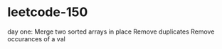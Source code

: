 # leetcode-150
day one:
Merge two sorted arrays in place
Remove duplicates
Remove occurances of a val